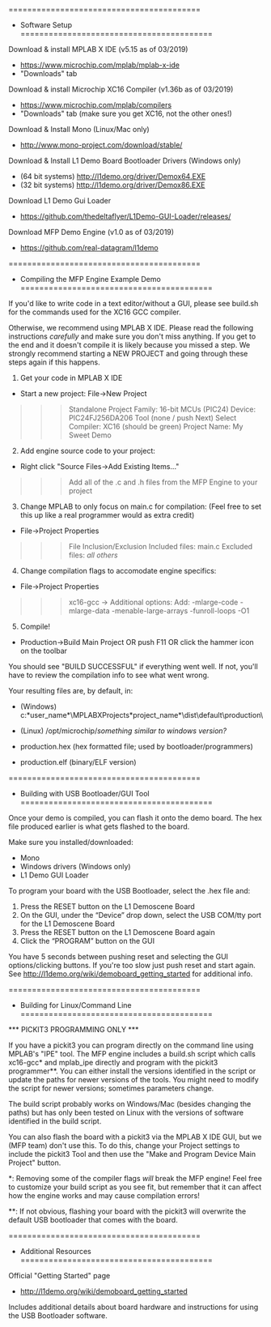 =========================================
* Software Setup
=========================================

Download & install MPLAB X IDE (v5.15 as of 03/2019)
* https://www.microchip.com/mplab/mplab-x-ide
* "Downloads" tab

Download & install Microchip XC16 Compiler (v1.36b as of 03/2019)
* https://www.microchip.com/mplab/compilers
* "Downloads" tab (make sure you get XC16, not the other ones!)

Download & Install Mono (Linux/Mac only)
* http://www.mono-project.com/download/stable/

Download & Install L1 Demo Board Bootloader Drivers (Windows only)
* (64 bit systems) http://l1demo.org/driver/Demox64.EXE
* (32 bit systems) http://l1demo.org/driver/Demox86.EXE

Download L1 Demo Gui Loader
* https://github.com/thedeltaflyer/L1Demo-GUI-Loader/releases/

Download MFP Demo Engine (v1.0 as of 03/2019)
* https://github.com/real-datagram/l1demo

=========================================
* Compiling the MFP Engine Example Demo
=========================================

If you'd like to write code in a text editor/without a GUI, please see build.sh for the commands used for the XC16 GCC compiler.

Otherwise, we recommend using MPLAB X IDE. Please read the following instructions *carefully* and make sure you don't miss anything. If you get to the end and it doesn't compile it is likely because you missed a step. We strongly recommend starting a NEW PROJECT and going through these steps again if this happens.

1. Get your code in MPLAB X IDE

* Start a new project: File->New Project
>>> Standalone Project
>>> Family: 16-bit MCUs (PIC24)
>>> Device: PIC24FJ256DA206
>>> Tool (none / push Next)
>>> Select Compiler: XC16 (should be green) 
>>> Project Name: My Sweet Demo


2. Add engine source code to your project:

* Right click "Source Files->Add Existing Items..."
>>> Add all of the .c and .h files from the MFP Engine to your project


3. Change MPLAB to only focus on main.c for compilation:
(Feel free to set this up like a real programmer would as extra credit)

* File->Project Properties
>>> File Inclusion/Exclusion
Included files: main.c
Excluded files: *all others*


4. Change compilation flags to accomodate engine specifics:

* File->Project Properties
>>> xc16-gcc -> Additional options:
Add: -mlarge-code -mlarge-data -menable-large-arrays -funroll-loops -O1


5. Compile!

* Production->Build Main Project OR push F11 OR click the hammer icon on the toolbar

You should see "BUILD SUCCESSFUL" if everything went well. If not, you'll have to review the compilation info to see what went wrong.

Your resulting files are, by default, in:
* (Windows) c:\*user_name*\MPLABXProjects\*project_name*\dist\default\production\
* (Linux) /opt/microchip/*something similar to windows version?*

* production.hex (hex formatted file; used by bootloader/programmers)
* production.elf (binary/ELF version)

=========================================
* Building with USB Bootloader/GUI Tool
=========================================

Once your demo is compiled, you can flash it onto the demo board. The hex file produced earlier is what gets flashed to the board.

Make sure you installed/downloaded:
* Mono
* Windows drivers (Windows only)
* L1 Demo GUI Loader

To program your board with the USB Bootloader, select the .hex file and:

1. Press the RESET button on the L1 Demoscene Board
2. On the GUI, under the “Device” drop down, select the USB COM/tty port for the L1 Demoscene Board
3. Press the RESET button on the L1 Demoscene Board again
4. Click the “PROGRAM” button on the GUI

You have 5 seconds between pushing reset and selecting the GUI options/clicking buttons. If you're too slow just push reset and start again.  See http://l1demo.org/wiki/demoboard_getting_started for additional info.

=========================================
* Building for Linux/Command Line
=========================================

*** PICKIT3 PROGRAMMING ONLY ***

If you have a pickit3 you can program directly on the command line using MPLAB's "IPE" tool. The MFP engine includes a build.sh script which calls xc16-gcc* and mplab_ipe directly and program with the pickit3 programmer**. You can either install the versions identified in the script or update the paths for newer versions of the tools. You might need to modify the script for newer versions; sometimes parameters change.

The build script probably works on Windows/Mac (besides changing the paths) but has only been tested on Linux with the versions of software identified in the build script.

You can also flash the board with a pickit3 via the MPLAB X IDE GUI, but we (MFP team) don't use this. To do this, change your Project settings to include the pickit3 Tool and then use the "Make and Program Device Main Project" button.

*: Removing some of the compiler flags _will_ break the MFP engine! Feel free to customize your build script as you see fit, but remember that it can affect how the engine works and may cause compilation errors!

**: If not obvious, flashing your board with the pickit3 will overwrite the default USB bootloader that comes with the board.

=========================================
* Additional Resources
=========================================

Official "Getting Started" page
* http://l1demo.org/wiki/demoboard_getting_started

Includes additional details about board hardware and instructions for using the USB Bootloader software.
